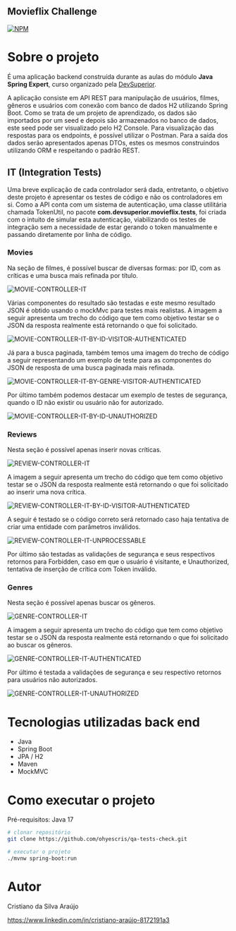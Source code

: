 ## Movieflix Challenge
[![NPM](https://img.shields.io/npm/l/react)](https://github.com/ohyescris/qa-tests-check/blob/main/LICENSE)

# Sobre o projeto

É uma aplicação backend construída durante as aulas do módulo **Java Spring Expert**, curso organizado pela [DevSuperior](https://devsuperior.com "Site da DevSuperior").

A aplicação consiste em API REST para manipulação de usuários, filmes, gêneros e usuários com conexão com banco de dados H2 utilizando Spring Boot. Como se trata de um 
projeto de aprendizado, os dados são importados por um seed e depois são armazenados no banco de dados, este seed pode ser visualizado pelo H2 Console. Para 
visualização das respostas para os endpoints, é possível utilizar o Postman. Para a saída dos dados serão apresentados apenas DTOs, estes os mesmos construindos utilizando
ORM e respeitando o padrão REST.

## IT (Integration Tests)

Uma breve explicação de cada controlador será dada, entretanto, o objetivo deste projeto é apresentar os testes de código e não os controladores em si.
Como a API conta com um sistema de autenticação, uma classe utilitária chamada TokenUtil, no pacote **com.devsuperior.movieflix.tests**, foi criada com o intuito de simular
esta autenticação, viabilizando os testes de integração sem a necessidade de estar gerando o token manualmente e passando diretamente por linha de código.

### Movies

Na seção de filmes, é possível buscar de diversas formas: por ID, com as críticas e uma busca mais refinada por título.

![MOVIE-CONTROLLER-IT](https://github.com/ohyescris/assets/blob/main/images/qa/movieflix/MovieControllerIT/moviecontrollerit.png)

Várias componentes do resultado são testadas e este mesmo resultado JSON é obtido usando o mockMvc para testes mais realistas. A imagem a seguir apresenta um trecho do código
que tem como objetivo testar se o JSON da resposta realmente está retornando o que foi solicitado.

![MOVIE-CONTROLLER-IT-BY-ID-VISITOR-AUTHENTICATED](https://github.com/ohyescris/assets/blob/main/images/qa/movieflix/MovieControllerIT/moviecontrollerit_visitor_authenticated.png)

Já para a busca paginada, também temos uma imagem do trecho de código a seguir representando um exemplo de teste para as componentes do JSON de resposta de uma busca paginada
mais refinada.

![MOVIE-CONTROLLER-IT-BY-GENRE-VISITOR-AUTHENTICATED](https://github.com/ohyescris/assets/blob/main/images/qa/movieflix/MovieControllerIT/moviecontrollerit_get_by_genre_visitor_authenticated.png)

Por último também podemos destacar um exemplo de testes de segurança, quando o ID não existir ou usuário não for autorizado.

![MOVIE-CONTROLLER-IT-BY-ID-UNAUTHORIZED](https://github.com/ohyescris/assets/blob/main/images/qa/movieflix/MovieControllerIT/moviecontrollerit_unauthorized.png)

### Reviews

Nesta seção é possível apenas inserir novas críticas.

![REVIEW-CONTROLLER-IT](https://github.com/ohyescris/assets/blob/main/images/qa/movieflix/ReviewControllerIT/reviewcontrollerit.png)

A imagem a seguir apresenta um trecho do código que tem como objetivo testar se o JSON da resposta realmente está retornando o que foi solicitado ao inserir uma nova crítica.

![REVIEW-CONTROLLER-IT-BY-ID-VISITOR-AUTHENTICATED](https://github.com/ohyescris/assets/blob/main/images/qa/movieflix/ReviewControllerIT/reviewcontrollerit_created.png)

A seguir é testado se o código correto será retornado caso haja tentativa de criar uma entidade com parâmetros inválidos.

![REVIEW-CONTROLLER-IT-UNPROCESSABLE](https://github.com/ohyescris/assets/blob/main/images/qa/movieflix/ReviewControllerIT/reviewcontrollerit_unprocessable.png)

Por último são testadas as validações de segurança e seus respectivos retornos para Forbidden, caso em que o usuário é visitante, e Unauthorized, tentativa de inserção de crítica
com Token inválido.

### Genres

Nesta seção é possível apenas buscar os gêneros.

![GENRE-CONTROLLER-IT](https://github.com/ohyescris/assets/blob/main/images/qa/movieflix/GenreControllerIT/genrecontrollerit.png)

A imagem a seguir apresenta um trecho do código que tem como objetivo testar se o JSON da resposta realmente está retornando o que foi solicitado ao buscar os gêneros.

![GENRE-CONTROLLER-IT-AUTHENTICATED](https://github.com/ohyescris/assets/blob/main/images/qa/movieflix/GenreControllerIT/genrecontrollerit_ok.png)

Por último é testada a validações de segurança e seu respectivo retornos para usuários não autorizados.

![GENRE-CONTROLLER-IT-UNAUTHORIZED](https://github.com/ohyescris/assets/blob/main/images/qa/movieflix/GenreControllerIT/genrecontrollerit_unauthorized.png)

# Tecnologias utilizadas back end
- Java
- Spring Boot
- JPA / H2
- Maven
- MockMVC

# Como executar o projeto

Pré-requisitos: Java 17

```bash
# clonar repositório
git clone https://github.com/ohyescris/qa-tests-check.git

# executar o projeto
./mvnw spring-boot:run
```

# Autor

Cristiano da Silva Araújo

https://www.linkedin.com/in/cristiano-araújo-8172191a3


